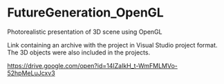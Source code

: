 # FutureGeneration_OpenGL
Photorealistic presentation of 3D scene using OpenGL 

Link containing an archive with the project in Visual Studio project format. The 3D objects were also included in the projects.

https://drive.google.com/open?id=14IZaIkH_t-WmFMLMVo-52hpMeLuJcxv3


